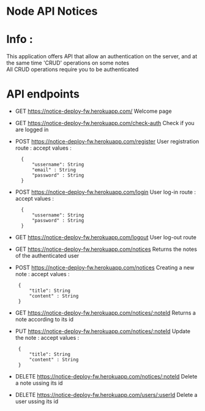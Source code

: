# Node API Notices 
# Info :
This application offers API that allow an authentication on the server, and at the same time 'CRUD' operations on some notes    
All CRUD operations require you to be authenticated

# API endpoints
- GET https://notice-deploy-fw.herokuapp.com/
 Welcome page
- GET https://notice-deploy-fw.herokuapp.com/check-auth
  Check if you are logged in
- POST https://notice-deploy-fw.herokuapp.com/register
 User registration route : accept values : 
 
        {
            "ussername": String
            "email" : String
            "password" : String
        }
- POST https://notice-deploy-fw.herokuapp.com/login
 User log-in route : accept values : 
 
        {
            "ussername": String
            "password" : String
        }
- GET https://notice-deploy-fw.herokuapp.com/logout
 User log-out route 

 - GET https://notice-deploy-fw.herokuapp.com/notices
 Returns the notes of the authenticated user
 
 - POST https://notice-deploy-fw.herokuapp.com/notices
 Creating a new note : accept values : 
 
        {
            "title": String
            "content" : String
        }
       
- GET https://notice-deploy-fw.herokuapp.com/notices/:noteId
 Returns a note according to its id

 - PUT https://notice-deploy-fw.herokuapp.com/notices/:noteId
  Update the note : accept values : 
 
        {
            "title": String
            "content" : String
        }

 - DELETE https://notice-deploy-fw.herokuapp.com/notices/:noteId
 Delete a note ussing its id

 - DELETE https://notice-deploy-fw.herokuapp.com/users/:userId
  Delete a user ussing its id
